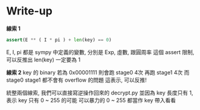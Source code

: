 # Write-up
**線索 1**
```python
assert(E ** ( I * pi ) + len(key) == 0)
```
E, I, pi 都是 sympy 中定義的變數, 分別是 Exp, 虛數, 跟圓周率
這個 assert 限制, 可以反推出 len(key) 一定要為 1

**線索 2**
key 的 binary 若為 0x00001111
則會跑 stage0 4次 再跑 stage1 4次
而 stage0 stage1 都不會有 overflow 的問題
這表示, 可以反推!

統整兩個線索, 我們可以直接寫逆操作回來的 decrypt.py
並因為 key 長度只有 1, 表示 key 只有 0 ~ 255 的可能
可以暴力的 0 ~ 255 都當作 key 帶入看看
